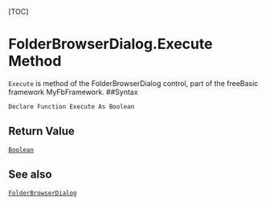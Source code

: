 [TOC]
# FolderBrowserDialog.Execute Method

`Execute` is method of the FolderBrowserDialog control, part of the freeBasic framework MyFbFramework.
##Syntax
```freeBasic
Declare Function Execute As Boolean
```


## Return Value
[`Boolean`]("https://www.freebasic.net/wiki/KeyPgBoolean")
## See also
[`FolderBrowserDialog`](FolderBrowserDialog.md)
